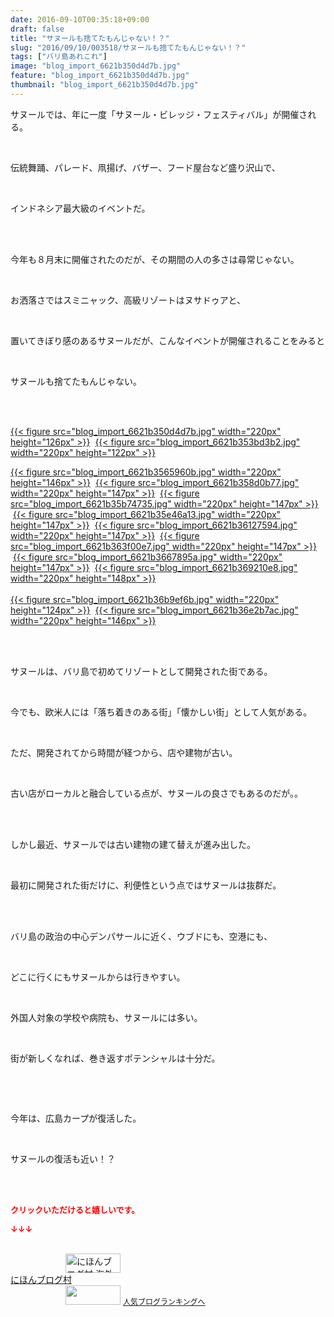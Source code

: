 ```yaml
---
date: 2016-09-10T00:35:18+09:00
draft: false
title: "サヌールも捨てたもんじゃない！？"
slug: "2016/09/10/003518/サヌールも捨てたもんじゃない！？"
tags: ["バリ島あれこれ"]
image: "blog_import_6621b350d4d7b.jpg"
feature: "blog_import_6621b350d4d7b.jpg"
thumbnail: "blog_import_6621b350d4d7b.jpg"
---
```

<p>サヌールでは、年に一度「サヌール・ビレッジ・フェスティバル」が開催される。</p><br/><p>伝統舞踊、パレード、凧揚げ、バザー、フード屋台など盛り沢山で、</p><br/><p>インドネシア最大級のイベントだ。</p><br/><br/><p>今年も８月末に開催されたのだが、その期間の人の多さは尋常じゃない。</p><br/><p>お洒落さではスミニャック、高級リゾートはヌサドゥアと、</p><br/><p>置いてきぼり感のあるサヌールだが、こんなイベントが開催されることをみると</p><br/><p>サヌールも捨てたもんじゃない。</p><br/><p><br/><a href="blog_import_6621b352257d0.jpg">{{< figure src="blog_import_6621b350d4d7b.jpg" width="220px" height="126px" >}}</a>  <a href="blog_import_6621b3550bdeb.jpg">{{< figure src="blog_import_6621b353bd3b2.jpg" width="220px" height="122px" >}}</a> <br/></p><p><a href="blog_import_6621b357948c2.jpg">{{< figure src="blog_import_6621b3565960b.jpg" width="220px" height="146px" >}}</a>  <a href="blog_import_6621b35a154df.jpg">{{< figure src="blog_import_6621b358d0b77.jpg" width="220px" height="147px" >}}</a>  <a href="blog_import_6621b35cacab8.jpg">{{< figure src="blog_import_6621b35b74735.jpg" width="220px" height="147px" >}}</a>  <a href="blog_import_6621b35fa0341.jpg">{{< figure src="blog_import_6621b35e46a13.jpg" width="220px" height="147px" >}}</a>  <a href="blog_import_6621b3627db45.jpg">{{< figure src="blog_import_6621b36127594.jpg" width="220px" height="147px" >}}</a>  <a href="blog_import_6621b3653280b.jpg">{{< figure src="blog_import_6621b363f00e7.jpg" width="220px" height="147px" >}}</a>  <a href="blog_import_6621b367b19f8.jpg">{{< figure src="blog_import_6621b3667895a.jpg" width="220px" height="147px" >}}</a>  <a href="blog_import_6621b36a59f95.jpg">{{< figure src="blog_import_6621b369210e8.jpg" width="220px" height="148px" >}}</a>  <br/><br/><a href="blog_import_6621b36cdc17b.jpg">{{< figure src="blog_import_6621b36b9ef6b.jpg" width="220px" height="124px" >}}</a>  <a href="blog_import_6621b36f8c5b5.jpg">{{< figure src="blog_import_6621b36e2b7ac.jpg" width="220px" height="146px" >}}</a> <br/></p><br/><br/><p>サヌールは、バリ島で初めてリゾートとして開発された街である。</p><br/><p>今でも、欧米人には「落ち着きのある街」「懐かしい街」として人気がある。</p><br/><p>ただ、開発されてから時間が経つから、店や建物が古い。</p><br/><p>古い店がローカルと融合している点が、サヌールの良さでもあるのだが。。</p><br/><p><br/>しかし最近、サヌールでは古い建物の建て替えが進み出した。</p><br/><p>最初に開発された街だけに、利便性という点ではサヌールは抜群だ。</p><br/><p><br/>バリ島の政治の中心デンパサールに近く、ウブドにも、空港にも、</p><br/><p>どこに行くにもサヌールからは行きやすい。</p><br/><p>外国人対象の学校や病院も、サヌールには多い。</p><br/><p>街が新しくなれば、巻き返すポテンシャルは十分だ。</p><p><br/></p><br/><p>今年は、広島カープが復活した。</p><br/><p>サヌールの復活も近い！？</p><br/><br/><p><font color="#ff0000" size="2"><strong>クリックいただけると嬉しいです。<br/></strong></font></p><p><font color="#ff0000" size="2"><strong>↓↓↓</strong></font></p><p><br/><a href="ranking.html?p_cid=01260127" target="_blank"><img border="0" alt="にほんブログ村 海外生活ブログ バリ島情報へ" src="data:image/svg+xml;charset=utf-8,%3Csvg%20xmlns%3D%22http%3A%2F%2Fwww.w3.org%2F2000%2Fsvg%22%20title%3D%22Placeholder%20for%20Images%22%20role%3D%22presentation%22%20viewBox%3D%220%200%2088%2031%22%20%2F%3E" width="88" height="31" data-src="https://img-proxy.blog-video.jp/images?url=http%3A%2F%2Foverseas.blogmura.com%2Fbali%2Fimg%2Fbali88_31.gif" style="aspect-ratio: auto 88 / 31;"/><noscript><img border="0" alt="にほんブログ村 海外生活ブログ バリ島情報へ" src="https://img-proxy.blog-video.jp/images?url=http%3A%2F%2Foverseas.blogmura.com%2Fbali%2Fimg%2Fbali88_31.gif" width="88" height="31"></noscript></a><br/><a href="ranking.html?p_cid=01260127" target="_blank">にほんブログ村</a> <br/><a title="人気ブログランキングへ" href="link.php?1804582"><img border="0" src="data:image/svg+xml;charset=utf-8,%3Csvg%20xmlns%3D%22http%3A%2F%2Fwww.w3.org%2F2000%2Fsvg%22%20title%3D%22Placeholder%20for%20Images%22%20role%3D%22presentation%22%20viewBox%3D%220%200%2088%2031%22%20%2F%3E" width="88" height="31" data-src="https://blog.with2.net/img/banner/banner_22.gif" style="aspect-ratio: auto 88 / 31;"/><noscript><img border="0" src="https://blog.with2.net/img/banner/banner_22.gif" width="88" height="31"></noscript></a> <a style="FONT-SIZE: 12px" href="link.php?1804582">人気ブログランキングへ</a> </p>

